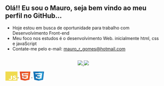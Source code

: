 ## Olá!! Eu sou o Mauro, seja bem vindo ao meu perfil no GitHub...

- Hoje estou em busca de oportunidade para trabalho com Desenvolvimento Front-end
- Meu foco nos estudos é o desenvolvimento Web. inicialmente html, css e javaScript
- Contate-me pelo e-mail: mauro_r_gomes@hotmail.com

 ##
 
<div align="center">
  <a href="https://github.com/MauroRoda">
  <img height="180em" src="https://github-readme-stats.vercel.app/api?username=MauroRoda&show_icons=true&theme=dark&include_all_commits=true&count_private=true"/>
  <img height="180em" src="https://github-readme-stats.vercel.app/api/top-langs/?username=MauroRoda&layout=compact&langs_count=7&theme=dark"/>
</div>


  
<div style="display: inline_block"><br>
  <img align="center" alt="Mauro-Js" height="30" width="40" src="https://raw.githubusercontent.com/devicons/devicon/master/icons/javascript/javascript-plain.svg">
  <!-- <img align="center" alt="Rafa-Ts" height="30" width="40" src="https://raw.githubusercontent.com/devicons/devicon/master/icons/typescript/typescript-plain.svg">*-->
  <!-- <img align="center" alt="Rafa-React" height="30" width="40" src="https://raw.githubusercontent.com/devicons/devicon/master/icons/react/react-original.svg"> -->
  <img align="center" alt="Rafa-HTML" height="30" width="40" src="https://raw.githubusercontent.com/devicons/devicon/master/icons/html5/html5-original.svg">
  <img align="center" alt="Rafa-CSS" height="30" width="40" src="https://raw.githubusercontent.com/devicons/devicon/master/icons/css3/css3-original.svg">
</div>
  
